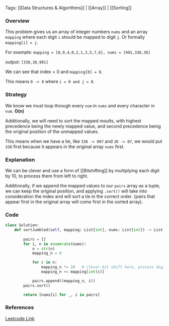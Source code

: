 
Tags: [[Data Structures & Algorithms]] | [[Array]] | [[Sorting]]


### Overview
This problem gives us an array of integer numbers `nums` and an array `mapping` where each digit `i` should be mapped to digit `j`. Or formally `mapping[i] = j`.

For example:
`mapping = [8,9,4,0,2,1,3,5,7,6], nums = [991,338,38]`

output: `[338,38,991]`

We can see that index = 0 and `mapping[0] = 8`. 

This means `0 -> 8` where `i = 0 and j = 8`.

### Strategy
We know we must loop through every `num` in `nums` and every character in `num`. **O(n)**

Additionally, we will need to sort the mapped results, with highest precedence being the newly mapped value, and second precedence being the original position of the unmapped values.

This means when we have a tie, like `338 -> 007` and `38 -> 07`, we would put `338` first because it appears in the original array `nums` first.

### Explanation
We can be clever and use a form of [[Bitshifting]] by multiplying each digit by 10, to process them from left to right.

Additionally, if we append the mapped values to our `pairs` array as a tuple, we can keep the original position, and applying `.sort()` will take into consideration the index and will sort a tie in the correct order. (pairs that appear first in the original array will come first in the sorted array).

### Code
```python
class Solution:
    def sortJumbled(self, mapping: List[int], nums: List[int]) -> List[int]:
        
        pairs = []
        for i, n in enumerate(nums):
            n = str(n)
            mapping_n = 0

            for c in n:
                mapping_n *= 10   # clever bit shift here, process digits right to left
                mapping_n += mapping[int(c)]

            pairs.append((mapping_n, i))
        pairs.sort()

        return [nums[i] for _, i in pairs]
```


### References
[Leetcode Link]()

